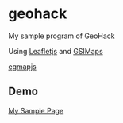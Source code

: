 # geohack

My sample program of GeoHack

Using [Leafletjs](https://leafletjs.com/) and [GSIMaps](http://www.gsi.go.jp/)

[egmapjs](https://taker-y.github.io/geohack/egmapjs.html)

## Demo

[My Sample Page](https://taker-y.github.io/geohack/)


